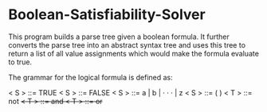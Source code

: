 # Boolean-Satisfiability-Solver

This program builds a parse tree given a boolean formula. It further converts the parse tree into an abstract syntax tree and uses this tree to return a list of all value assignments which would make the formula evaluate to true.

The grammar for the logical formula is defined as:

  < S > ::= TRUE
  < S > ::= FALSE
  < S > ::= a | b | · · · | z
  < S > ::= ( <T> )
  < T > ::= not <S>
  < T > ::= and <S> <S>
  < T > ::= or <S> <S>
